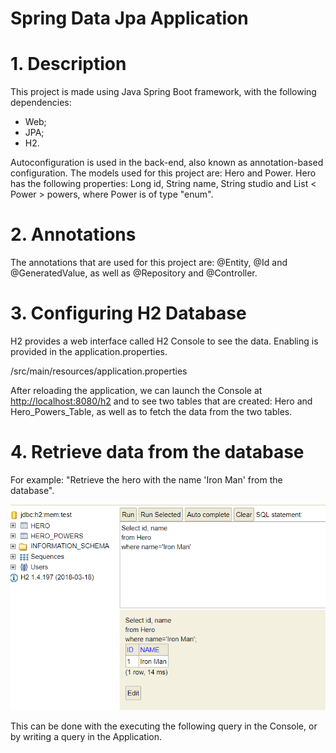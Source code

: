 #  Spring Data Jpa Application

# 1. Description

This project is made using Java Spring Boot framework, with the following dependencies:

- Web;
- JPA;
- H2.

Autoconfiguration is used in the back-end, also known as annotation-based configuration. The models used for this project are: Hero and Power. Hero has the following properties: Long id, String name, String studio and List < Power > powers, where Power is of type &quot;enum&quot;.

# 2. Annotations

The annotations that are used for this project are: @Entity, @Id and @GeneratedValue, as well as @Repository and @Controller.

# 3. Configuring H2 Database

H2 provides a web interface called H2 Console to see the data. Enabling is provided in the application.properties.

/src/main/resources/application.properties

After reloading the application, we can launch the Console at  [http://localhost:8080/h2](http://localhost:8080/h2) and to see two tables that are created: Hero and Hero\_Powers\_Table, as well as to fetch the data from the two tables.

# 4. Retrieve data from the database

For example: &quot;Retrieve the hero with the name &#39;Iron Man&#39; from the database&quot;.

![](https://github.com/TamaraStankovska/spring-data-jpa/blob/master/data.PNG)

This can be done with the executing the following query in the Console, or by writing a query in the Application.
